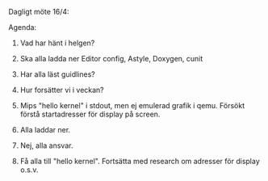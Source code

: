Dagligt möte 16/4:

Agenda:
1. Vad har hänt i helgen?
2. Ska alla ladda ner Editor config, Astyle, Doxygen, cunit
3. Har alla läst guidlines?
4. Hur forsätter vi i veckan?

1. Mips "hello kernel" i stdout, men ej emulerad grafik i qemu. Försökt förstå startadresser för display på screen.

2. Alla laddar ner. 

3. Nej, alla ansvar.

4. Få alla till "hello kernel". Fortsätta med research om adresser för display o.s.v. 
